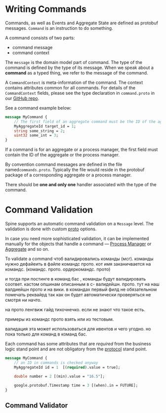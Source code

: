 # Writing Commands

Commands, as well as Events and Aggregate State are defined as protobuf messages.
`Command` is an instruction to do something.

A command consists of two parts: 
* command message
* command context

The `message` is the domain model part of command. The type of the command is defined by
the type of its message. When we speak about a **command** as a typed thing, we refer to the message of the command.

A `CommandContext` is meta-information of the command. The context contains attributes common for all commands. For details of the `CommandContext` fields, please see the type declaration in `command.proto` in our [GitHub repo](https://github.com/SpineEventEngine/core-java/blob/8ddee17753fe27a2bb92ae96f2bf2f266b4da5a8/client/src/main/proto/spine/base/command.proto).

See a command example below:

``````protobuf
message MyCommand {
    // The first field of an aggregate command must be the ID of the aggregate.
    MyAggregateId target_id = 1;
    string some_string = 2;
    uint32 some_int = 3;
}
``````
If a command is for an aggregate or a process manager, the first field must contain the ID of the aggregate or the process manager.

By convention command messages are defined in the file named`commands.proto`. Typically the file would reside in the protobuf package of a corresponding aggregate or a process manager.

There should be **one and only one** handler associated with the type of the command.


# Command Validation
Spine  supports an automatic command validation on a `Message` level. The validation is done with custom [proto](https://github.com/SpineEventEngine/core-java/blob/5ae42af2a4035eab27dc92245d1b09d891f7cb5f/client/src/main/proto/spine/validation.proto) options. 

In case you need more sophisticated validation, it can be implemented manually for the objects that handle a command — [Process Manager](../java/process-manager.md) or [Aggregate](../java/aggregate.md) and so on.

To validate a command
чтоб валидировались команды (мсг). команды нужно дефайеить в файле командс прото. кот имя заканичвается на командс.
(командс. прото. ордеркомандс. прото)

и тогда при постинге в команд бас , команды будут валидировать соответ. кастом опшинам описанным в с- валидейшн. прото. тут на наш валдиейшн прото и на вики. 
в командах первый филд не обязательном помечать реквайрд так как он будет автоматически проверяться не смотря ни начто. 

на прото ленгвиж гайд тихочнечко. если не знают что такое есть.   

примеры из командс прото взять или из тестовым. 

валидация эта может использоваться для ивентов и чего угодно. но пока только для команд в команд бас. 

Each command has some attributes that are *required* from the business logic stand point and  are not obligatory from the [protocol](https://developers.google.com/protocol-buffers/docs/proto#customoptions) stand point.

```protobuf
message MyCommand {
    // an ID in commands is checked anyway
    MyAggregateId id = 1  [(required).value = true];

    double number = 2 [(min).value = "16.5"];

    google.protobuf.Timestamp time = 3 [(when).in = FUTURE];
}
```
## Command Validator

